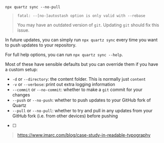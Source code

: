 ```
npx quartz sync --no-pull
```

> `fatal: --[no-]autostash option is only valid with --rebase`
> 
> You may have an outdated version of `git`. Updating `git` should fix this issue.

In future updates, you can simply run `npx quartz sync` every time you want to push updates to your repository.

For full help options, you can run `npx quartz sync --help`.

Most of these have sensible defaults but you can override them if you have a custom setup:

- `-d` or `--directory`: the content folder. This is normally just `content`
- `-v` or `--verbose`: print out extra logging information
- `--commit` or `--no-commit`: whether to make a `git` commit for your changes
- `--push` or `--no-push`: whether to push updates to your GitHub fork of Quartz
- `--pull` or `--no-pull`: whether to try and pull in any updates from your GitHub fork (i.e. from other devices) before pushing
- [ ] 

> https://www.imarc.com/blog/case-study-in-readable-typography